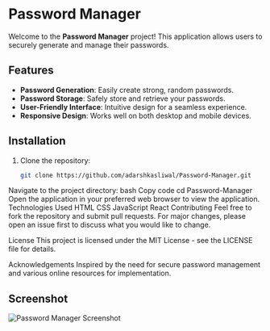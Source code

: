 # Password Manager

Welcome to the **Password Manager** project! This application allows users to securely generate and manage their passwords.

## Features
- **Password Generation**: Easily create strong, random passwords.
- **Password Storage**: Safely store and retrieve your passwords.
- **User-Friendly Interface**: Intuitive design for a seamless experience.
- **Responsive Design**: Works well on both desktop and mobile devices.

## Installation
1. Clone the repository:
   ```bash
   git clone https://github.com/adarshkasliwal/Password-Manager.git
Navigate to the project directory:
bash
Copy code
cd Password-Manager
Open the application in your preferred web browser to view the application.
Technologies Used
HTML
CSS
JavaScript
React
Contributing
Feel free to fork the repository and submit pull requests. For major changes, please open an issue first to discuss what you would like to change.

License
This project is licensed under the MIT License - see the LICENSE file for details.

Acknowledgements
Inspired by the need for secure password management and various online resources for implementation.

## Screenshot
![Password Manager Screenshot](public/passwordmanager.png)
